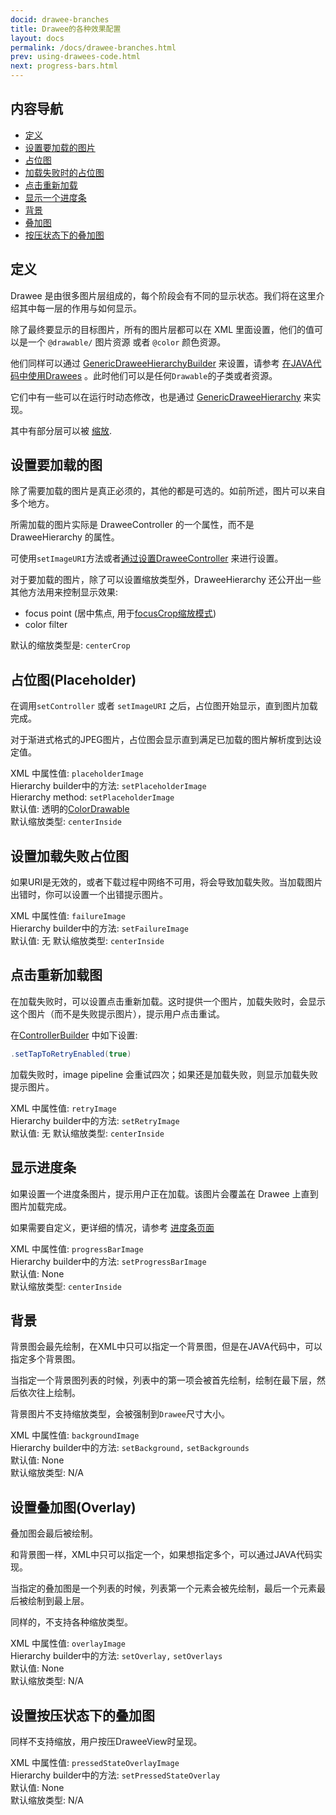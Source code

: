 ```yaml
---
docid: drawee-branches
title: Drawee的各种效果配置
layout: docs
permalink: /docs/drawee-branches.html
prev: using-drawees-code.html
next: progress-bars.html
---
```


## 内容导航

* [定义](#what-are-branches)
* [设置要加载的图片](#Actual)
* [占位图](#Placeholder)
* [加载失败时的占位图](#Failure)
* [点击重新加载](#Retry)
* [显示一个进度条](#ProgressBar)
* [背景](#Backgrounds)
* [叠加图 ](#Overlays)
* [按压状态下的叠加图](#PressedStateOverlay)

## <a name='what-are-branches'></a>定义

Drawee 是由很多图片层组成的，每个阶段会有不同的显示状态。我们将在这里介绍其中每一层的作用与如何显示。

除了最终要显示的目标图片，所有的图片层都可以在 XML 里面设置，他们的值可以是一个 `@drawable/` 图片资源 或者 `@color` 颜色资源。

 他们同样可以通过 [GenericDraweeHierarchyBuilder](../javadoc/reference/com/facebook/drawee/generic/GenericDraweeHierarchyBuilder.html) 来设置，请参考 [在JAVA代码中使用Drawees](using-drawees-code.html) 。此时他们可以是任何`Drawable`的子类或者资源。

它们中有一些可以在运行时动态修改，也是通过 [GenericDraweeHierarchy](../javadoc/reference/com/facebook/drawee/generic/GenericDraweeHierarchy.html) 来实现。

其中有部分层可以被 [缩放](scaling.html).

## <a name='Actual'></a>设置要加载的图

除了需要加载的图片是真正必须的，其他的都是可选的。如前所述，图片可以来自多个地方。

所需加载的图片实际是 DraweeController 的一个属性，而不是 DraweeHierarchy 的属性。

可使用`setImageURI`方法或者[通过设置DraweeController](using-controllerbuilder.html) 来进行设置。

对于要加载的图片，除了可以设置缩放类型外，DraweeHierarchy 还公开出一些其他方法用来控制显示效果:

* focus point (居中焦点, 用于[focusCrop缩放模式](scaling.html#FocusCrop))
* color filter

默认的缩放类型是: `centerCrop`

## <a name="Placeholder"></a>占位图(Placeholder)

在调用`setController` 或者 `setImageURI` 之后，占位图开始显示，直到图片加载完成。

对于渐进式格式的JPEG图片，占位图会显示直到满足已加载的图片解析度到达设定值。

XML 中属性值: `placeholderImage`  
Hierarchy builder中的方法: `setPlaceholderImage`  
Hierarchy method: `setPlaceholderImage`  
默认值: 透明的[ColorDrawable](http://developer.android.com/reference/android/graphics/drawable/ColorDrawable.html)  
默认缩放类型: `centerInside`  

## <a name='Failure' ></a>设置加载失败占位图

如果URI是无效的，或者下载过程中网络不可用，将会导致加载失败。当加载图片出错时，你可以设置一个出错提示图片。

XML 中属性值: `failureImage`  
Hierarchy builder中的方法: `setFailureImage`  
默认值: 无
默认缩放类型: `centerInside`

## <a name='Retry'></a>点击重新加载图


在加载失败时，可以设置点击重新加载。这时提供一个图片，加载失败时，会显示这个图片（而不是失败提示图片），提示用户点击重试。

在[ControllerBuilder](using-controllerbuilder.html) 中如下设置:

```java
.setTapToRetryEnabled(true)
```

加载失败时，image pipeline 会重试四次；如果还是加载失败，则显示加载失败提示图片。

XML 中属性值: `retryImage`  
Hierarchy builder中的方法: `setRetryImage`  
默认值: 无
默认缩放类型: `centerInside`

## <a name="ProgressBar"></a>显示进度条

如果设置一个进度条图片，提示用户正在加载。该图片会覆盖在 Drawee 上直到图片加载完成。

如果需要自定义，更详细的情况，请参考 [进度条页面](progress-bars.html)

XML 中属性值: `progressBarImage`  
Hierarchy builder中的方法: `setProgressBarImage`  
默认值: None   
默认缩放类型: `centerInside`

## <a name='Backgrounds'></a>背景

背景图会最先绘制，在XML中只可以指定一个背景图，但是在JAVA代码中，可以指定多个背景图。

当指定一个背景图列表的时候，列表中的第一项会被首先绘制，绘制在最下层，然后依次往上绘制。

背景图片不支持缩放类型，会被强制到`Drawee`尺寸大小。

XML 中属性值: `backgroundImage`  
Hierarchy builder中的方法: `setBackground,` `setBackgrounds`    
默认值: None   
默认缩放类型: N/A

## <a name='Overlays'></a>设置叠加图(Overlay)

叠加图会最后被绘制。

和背景图一样，XML中只可以指定一个，如果想指定多个，可以通过JAVA代码实现。

当指定的叠加图是一个列表的时候，列表第一个元素会被先绘制，最后一个元素最后被绘制到最上层。

同样的，不支持各种缩放类型。

XML 中属性值: `overlayImage`  
Hierarchy builder中的方法: `setOverlay,` `setOverlays`    
默认值: None   
默认缩放类型: N/A

## <a name="PressedStateOverlay"></a>设置按压状态下的叠加图

同样不支持缩放，用户按压DraweeView时呈现。

XML 中属性值: `pressedStateOverlayImage`  
Hierarchy builder中的方法: `setPressedStateOverlay`    
默认值: None   
默认缩放类型: N/A
